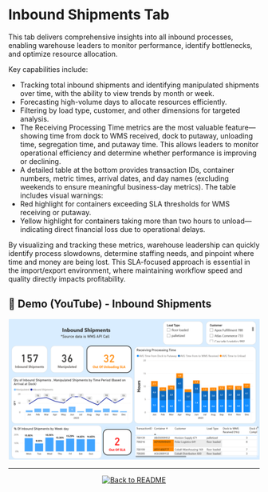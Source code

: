 # Inbound Shipments Tab

This tab delivers comprehensive insights into all inbound processes, enabling warehouse leaders to monitor performance, identify bottlenecks, and optimize resource allocation.

Key capabilities include:
- Tracking total inbound shipments and identifying manipulated shipments over time, with the ability to view trends by month or week.
- Forecasting high-volume days to allocate resources efficiently.
- Filtering by load type, customer, and other dimensions for targeted analysis.
- The Receiving Processing Time metrics are the most valuable feature—showing time from dock to WMS received, dock to putaway, unloading time, segregation time, and putaway time. This allows leaders to monitor operational efficiency and determine whether performance is improving or declining.
- A detailed table at the bottom provides transaction IDs, container numbers, metric times, arrival dates, and day names (excluding weekends to ensure meaningful business-day metrics). The table includes visual warnings:
- Red highlight for containers exceeding SLA thresholds for WMS receiving or putaway.
- Yellow highlight for containers taking more than two hours to unload—indicating direct financial loss due to operational delays.

By visualizing and tracking these metrics, warehouse leadership can quickly identify process slowdowns, determine staffing needs, and pinpoint where time and money are being lost. This SLA-focused approach is essential in the import/export environment, where maintaining workflow speed and quality directly impacts profitability.

## 🎥 Demo (YouTube) - Inbound Shipments 

[![Watch the video](/Dashboard%20Screenshots/Inbound%20Shipments%20Tab%20Screenshot.png)](https://youtu.be/64LB46cPRTQ)

---

<p align="center">
  <a href="/README.md">
    <img src="https://img.shields.io/badge/⬅️%20Back%20to%20README-2C3E50?style=for-the-badge&logo=github&logoColor=white" alt="Back to README">
  </a>
</p>